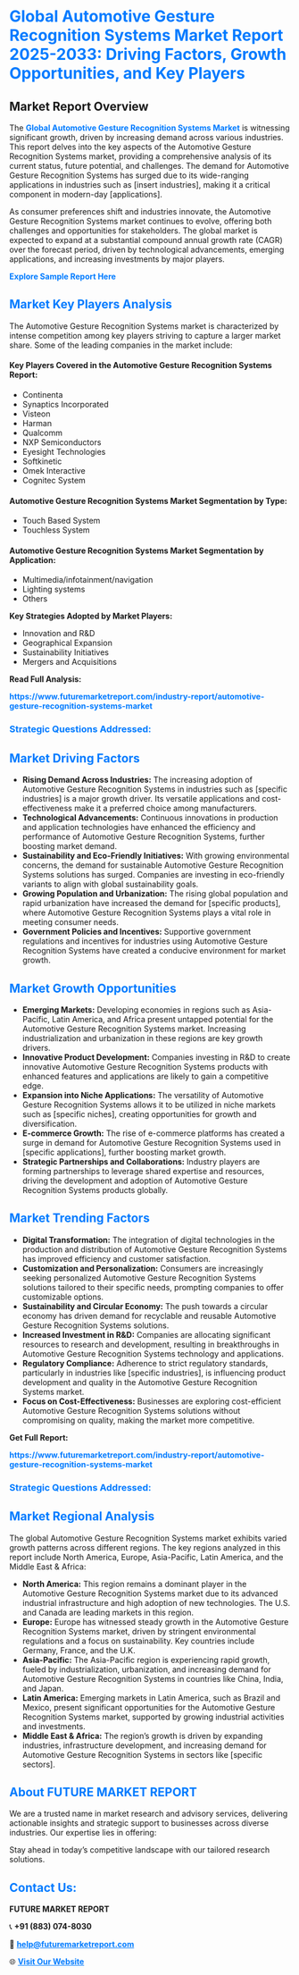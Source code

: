 <h1 style="color: #007BFF;">Global Automotive Gesture Recognition Systems Market Report 2025-2033: Driving Factors, Growth Opportunities, and Key Players</h1>

<section id="overview">
<h2>Market Report Overview</h2>
<p>The <a href="https://www.futuremarketreport.com/industry-report/automotive-gesture-recognition-systems-market" style="color: #007BFF; text-decoration: none;"><strong>Global Automotive Gesture Recognition Systems Market</strong></a> is witnessing significant growth, driven by increasing demand across various industries. This report delves into the key aspects of the Automotive Gesture Recognition Systems market, providing a comprehensive analysis of its current status, future potential, and challenges. The demand for Automotive Gesture Recognition Systems has surged due to its wide-ranging applications in industries such as [insert industries], making it a critical component in modern-day [applications].</p>
<p>As consumer preferences shift and industries innovate, the Automotive Gesture Recognition Systems market continues to evolve, offering both challenges and opportunities for stakeholders. The global market is expected to expand at a substantial compound annual growth rate (CAGR) over the forecast period, driven by technological advancements, emerging applications, and increasing investments by major players.</p>
</section>

<section id="overview">
<p><a href="https://www.futuremarketreport.com/request-sample/reportId=48616" style="color: #007BFF; text-decoration: none;"><strong>Explore Sample Report Here</strong></a></p>
</section>

<section id="key-players">
<h2 style="color: #007BFF;">Market Key Players Analysis</h2>
<p>The Automotive Gesture Recognition Systems market is characterized by intense competition among key players striving to capture a larger market share. Some of the leading companies in the market include:</p>
<h4>Key Players Covered in the Automotive Gesture Recognition Systems Report:</h4>
<ul><li>Continenta</li><li>Synaptics Incorporated</li><li>Visteon</li><li>Harman</li><li>Qualcomm</li><li>NXP Semiconductors</li><li>Eyesight Technologies</li><li>Softkinetic</li><li>Omek Interactive</li><li>Cognitec System</li></ul>
<h4>Automotive Gesture Recognition Systems Market Segmentation by Type:</h4>
<ul><li>Touch Based System</li><li>Touchless System</li></ul>

<h4>Automotive Gesture Recognition Systems Market Segmentation by Application:</h4>
<ul><li>Multimedia/infotainment/navigation</li><li>Lighting systems</li><li>Others</li></ul>
<p><strong>Key Strategies Adopted by Market Players:</strong></p>
<ul>
<li>Innovation and R&D</li>
<li>Geographical Expansion</li>
<li>Sustainability Initiatives</li>
<li>Mergers and Acquisitions</li>
</ul>
</section>

<section>
<p><strong>Read Full Analysis: </strong></p><a href="https://www.futuremarketreport.com/industry-report/automotive-gesture-recognition-systems-market" style="color: #007BFF; text-decoration: none;"><strong>https://www.futuremarketreport.com/industry-report/automotive-gesture-recognition-systems-market</strong></a>
<h3 style="color: #007BFF;">Strategic Questions Addressed:</h3>
</section>

<section id="driving-factors">
<h2 style="color: #007BFF;">Market Driving Factors</h2>
<ul>
<li><strong>Rising Demand Across Industries:</strong> The increasing adoption of Automotive Gesture Recognition Systems in industries such as [specific industries] is a major growth driver. Its versatile applications and cost-effectiveness make it a preferred choice among manufacturers.</li>
<li><strong>Technological Advancements:</strong> Continuous innovations in production and application technologies have enhanced the efficiency and performance of Automotive Gesture Recognition Systems, further boosting market demand.</li>
<li><strong>Sustainability and Eco-Friendly Initiatives:</strong> With growing environmental concerns, the demand for sustainable Automotive Gesture Recognition Systems solutions has surged. Companies are investing in eco-friendly variants to align with global sustainability goals.</li>
<li><strong>Growing Population and Urbanization:</strong> The rising global population and rapid urbanization have increased the demand for [specific products], where Automotive Gesture Recognition Systems plays a vital role in meeting consumer needs.</li>
<li><strong>Government Policies and Incentives:</strong> Supportive government regulations and incentives for industries using Automotive Gesture Recognition Systems have created a conducive environment for market growth.</li>
</ul>
</section>

<section id="growth-opportunities">
<h2 style="color: #007BFF;">Market Growth Opportunities</h2>
<ul>
<li><strong>Emerging Markets:</strong> Developing economies in regions such as Asia-Pacific, Latin America, and Africa present untapped potential for the Automotive Gesture Recognition Systems market. Increasing industrialization and urbanization in these regions are key growth drivers.</li>
<li><strong>Innovative Product Development:</strong> Companies investing in R&D to create innovative Automotive Gesture Recognition Systems products with enhanced features and applications are likely to gain a competitive edge.</li>
<li><strong>Expansion into Niche Applications:</strong> The versatility of Automotive Gesture Recognition Systems allows it to be utilized in niche markets such as [specific niches], creating opportunities for growth and diversification.</li>
<li><strong>E-commerce Growth:</strong> The rise of e-commerce platforms has created a surge in demand for Automotive Gesture Recognition Systems used in [specific applications], further boosting market growth.</li>
<li><strong>Strategic Partnerships and Collaborations:</strong> Industry players are forming partnerships to leverage shared expertise and resources, driving the development and adoption of Automotive Gesture Recognition Systems products globally.</li>
</ul>
</section>

<section id="trending-factors">
<h2 style="color: #007BFF;">Market Trending Factors</h2>
<ul>
<li><strong>Digital Transformation:</strong> The integration of digital technologies in the production and distribution of Automotive Gesture Recognition Systems has improved efficiency and customer satisfaction.</li>
<li><strong>Customization and Personalization:</strong> Consumers are increasingly seeking personalized Automotive Gesture Recognition Systems solutions tailored to their specific needs, prompting companies to offer customizable options.</li>
<li><strong>Sustainability and Circular Economy:</strong> The push towards a circular economy has driven demand for recyclable and reusable Automotive Gesture Recognition Systems solutions.</li>
<li><strong>Increased Investment in R&D:</strong> Companies are allocating significant resources to research and development, resulting in breakthroughs in Automotive Gesture Recognition Systems technology and applications.</li>
<li><strong>Regulatory Compliance:</strong> Adherence to strict regulatory standards, particularly in industries like [specific industries], is influencing product development and quality in the Automotive Gesture Recognition Systems market.</li>
<li><strong>Focus on Cost-Effectiveness:</strong> Businesses are exploring cost-efficient Automotive Gesture Recognition Systems solutions without compromising on quality, making the market more competitive.</li>
</ul>
</section>

<section>
<p><strong>Get Full Report: </strong></p><a href="https://www.futuremarketreport.com/industry-report/automotive-gesture-recognition-systems-market" style="color: #007BFF; text-decoration: none;"><strong>https://www.futuremarketreport.com/industry-report/automotive-gesture-recognition-systems-market</strong></a>
<h3 style="color: #007BFF;">Strategic Questions Addressed:</h3>
</section>


<section id="regional-analysis">
<h2 style="color: #007BFF;">Market Regional Analysis</h2>
<p>The global Automotive Gesture Recognition Systems market exhibits varied growth patterns across different regions. The key regions analyzed in this report include North America, Europe, Asia-Pacific, Latin America, and the Middle East & Africa:</p>
<ul>
<li><strong>North America:</strong> This region remains a dominant player in the Automotive Gesture Recognition Systems market due to its advanced industrial infrastructure and high adoption of new technologies. The U.S. and Canada are leading markets in this region.</li>
<li><strong>Europe:</strong> Europe has witnessed steady growth in the Automotive Gesture Recognition Systems market, driven by stringent environmental regulations and a focus on sustainability. Key countries include Germany, France, and the U.K.</li>
<li><strong>Asia-Pacific:</strong> The Asia-Pacific region is experiencing rapid growth, fueled by industrialization, urbanization, and increasing demand for Automotive Gesture Recognition Systems in countries like China, India, and Japan.</li>
<li><strong>Latin America:</strong> Emerging markets in Latin America, such as Brazil and Mexico, present significant opportunities for the Automotive Gesture Recognition Systems market, supported by growing industrial activities and investments.</li>
<li><strong>Middle East & Africa:</strong> The region’s growth is driven by expanding industries, infrastructure development, and increasing demand for Automotive Gesture Recognition Systems in sectors like [specific sectors].</li>
</ul>
</section>

<footer>
<h2 style="color: #007BFF;">About FUTURE MARKET REPORT</h2>
<p>We are a trusted name in market research and advisory services, delivering actionable insights and strategic support to businesses across diverse industries. Our expertise lies in offering:</p>

<p>Stay ahead in today’s competitive landscape with our tailored research solutions.</p>

<h2 style="color: #007BFF;">Contact Us:</h2>
<p><strong>FUTURE MARKET REPORT</strong></p>
<p>📞 <strong>+91 (883) 074-8030</strong></p>
<p>📧 <strong><a href="mailto:help@futuremarketreport.com" style="color: #007BFF;">help@futuremarketreport.com</a></strong></p>
<p>🌐 <strong><a href="https://www.futuremarketreport.com/" style="color: #007BFF;">Visit Our Website</a></strong></p>
</footer>